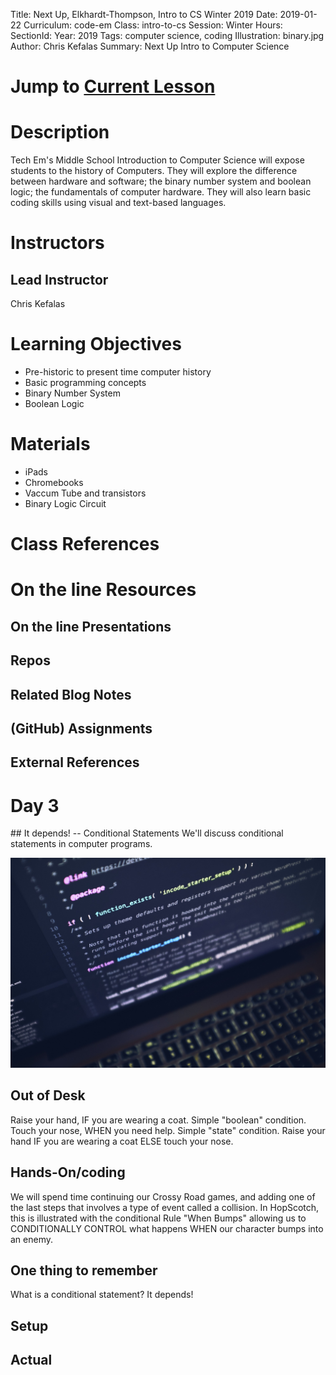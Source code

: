 Title: Next Up, Elkhardt-Thompson, Intro to CS Winter 2019
Date: 2019-01-22
Curriculum: code-em
Class: intro-to-cs
Session: Winter
Hours:
SectionId:
Year: 2019
Tags: computer science, coding
Illustration: binary.jpg
Author: Chris Kefalas
Summary: Next Up Intro to Computer Science

# Jump to [Current Lesson](#day-3)

# Description
Tech Em's Middle School Introduction to Computer Science will expose
students to the history of Computers. They will explore the difference
between hardware and software; the binary number system and boolean
logic; the fundamentals of computer hardware. They will also learn
basic coding skills using visual and text-based languages.

# Instructors
## Lead Instructor
Chris Kefalas

# Learning Objectives

 * Pre-historic to present time computer history
 * Basic programming concepts
 * Binary Number System
 * Boolean Logic
 
# Materials
  
 * iPads
 * Chromebooks
 * Vaccum Tube and transistors
 * Binary Logic Circuit

# Class References

# On the line Resources

## On the line Presentations

## Repos

## Related Blog Notes

## (GitHub) Assignments

## External References

<h1><a name="day-3">Day 3</a></h1>
## It depends! -- Conditional Statements
We'll discuss conditional statements in computer programs.

![If only.](images/if2.jpg)

## Out of Desk
Raise your hand, IF you are wearing a coat. Simple "boolean" condition.
Touch your nose, WHEN you need help. Simple "state" condition.
Raise your hand IF you are wearing a coat ELSE touch your nose.

[//]: # (For this activity we will ask the class questions that begin with the word IF, and relate it to an article of clothing, and ask if them to raise their hands if the IF statement is true for them. *"If you are wearing a jacket, raise your hand"* *"If you are wearing shoes, and a hat... raise your hand"*)


## Hands-On/coding
We will spend time continuing our Crossy Road games, and adding one of
the last steps that involves a type of event called a collision. In
HopScotch, this is illustrated with the conditional Rule "When Bumps"
allowing us to CONDITIONALLY CONTROL what happens WHEN our character bumps into an enemy.

[//]: # (We will spend time continuing our Crossy Road games, and adding one of the last steps that involves a type of event called a collision. In HopScotch, this is illustrated with the Rule "When ____ Bumps ____" and allows us to program what happens when our character bumps into an enemy.)

## One thing to remember
What is a conditional statement? It depends!

## Setup

## Actual

